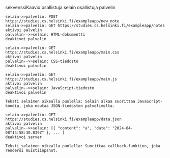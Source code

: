 sekvenssiKaavio
    osallistuja selain
    osallistuja palvelin

    selain->>palvelin: POST https://studies.cs.helsinki.fi/exampleapp/new_note
    selain->>palvelin: GET https://studies.cs.helsinki.fi/exampleapp/notes
    aktivoi palvelin
    palvelin-->>selain: HTML-dokumentti
    deaktivoi palvelin
    
    selain->>palvelin: GET https://studies.cs.helsinki.fi/exampleapp/main.css
    aktivoi palvelin
    palvelin-->>selain: CSS-tiedosto
    deaktivoi palvelin
    
    selain->>palvelin: GET https://studies.cs.helsinki.fi/exampleapp/main.js
    aktivoi palvelin
    palvelin-->>selain: JavaScript-tiedosto
    deaktivoi palvelin
    
    Teksti selaimen oikealla puolella: Selain alkaa suorittaa JavaScript-koodia, joka noutaa JSON-tiedoston palvelimelta.
    
    selain->>palvelin: GET https://studies.cs.helsinki.fi/exampleapp/data.json
    aktivoi palvelin
    palvelin-->>selain: [{ "content": "a", "date": "2024-04-08T14:58:30.839Z" }, ... ]
    deaktivoi server    

    Teksti selaimen oikealla puolella: Suorittaa callback-funktion, joka renderöi muistiinpanot.
